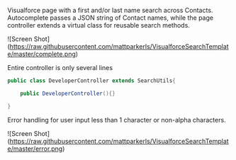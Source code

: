 Visualforce page with a first and/or last name search across Contacts.  Autocomplete passes a JSON string of Contact names, while the page controller extends a virtual class for reusable search methods.

![Screen Shot]
(https://raw.githubusercontent.com/mattparkerls/VisualforceSearchTemplate/master/complete.png)

Entire controller is only several lines

```java
public class DeveloperController extends SearchUtils{

	public DeveloperController(){}

}
```

Error handling for user input less than 1 character or non-alpha characters.

![Screen Shot]
(https://raw.githubusercontent.com/mattparkerls/VisualforceSearchTemplate/master/error.png)
